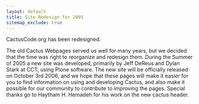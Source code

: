 ```yaml
---
layout: default
title: Site Redesign for 2005
sitemap_exclude: true
---
```

CactusCode.org has been redesigned.

The old Cactus Webpages served us well for many years, but we decided
that the time was right to reorganize and redesign them. During the
Summer of 2005 a new site was developed, primarily by Jeff DeReus and
Dylan Stark at CCT, using Plone software. The new site will be
officially released on October 3rd 2006, and we hope that these pages
will make it easier for you to find information on using and developing
Cactus, and also make it possible for our community to contribute to
improving the pages. Special thanks go to Haytham H. Hemadeh for his
work on the new cactus header.
